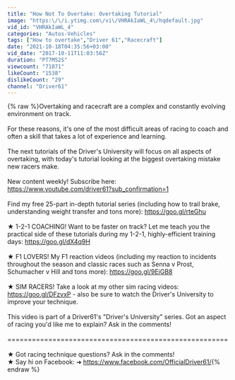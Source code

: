 ```yaml
---
title: "How Not To Overtake: Overtaking Tutorial"
image: "https:\/\/i.ytimg.com\/vi\/VHRAkIaWL_4\/hqdefault.jpg"
vid_id: "VHRAkIaWL_4"
categories: "Autos-Vehicles"
tags: ["How to overtake","Driver 61","Racecraft"]
date: "2021-10-18T04:35:56+03:00"
vid_date: "2017-10-11T11:03:56Z"
duration: "PT7M52S"
viewcount: "71871"
likeCount: "1538"
dislikeCount: "29"
channel: "Driver61"
---
```

{% raw %}Overtaking and racecraft are a complex and constantly evolving environment on track.<br /><br />For these reasons, it's one of the most difficult areas of racing to coach and often a skill that takes a lot of experience and learning.<br /><br />The next tutorials of the Driver's University will focus on all aspects of overtaking, with today's tutorial looking at the biggest overtaking mistake new racers make.<br /><br />New content weekly! Subscribe here: <br /><a rel="nofollow" target="blank" href="https://www.youtube.com/driver61?sub_confirmation=1">https://www.youtube.com/driver61?sub_confirmation=1</a><br /><br />Find my free 25-part in-depth tutorial series (including how to trail brake, understanding weight transfer and tons more): <a rel="nofollow" target="blank" href="https://goo.gl/rteGhu">https://goo.gl/rteGhu</a><br /><br />★ 1-2-1 COACHING! Want to be faster on track? Let me teach you the practical side of these tutorials during my 1-2-1, highly-efficient training days: <a rel="nofollow" target="blank" href="https://goo.gl/dX4q9H">https://goo.gl/dX4q9H</a><br /><br />★ F1 LOVERS! My F1 reaction videos (including my reaction to incidents throughout the season and classic races such as Senna v Prost, Schumacher v Hill and tons more): <a rel="nofollow" target="blank" href="https://goo.gl/9EjGB8">https://goo.gl/9EjGB8</a><br /><br />★ SIM RACERS! Take a look at my other sim racing videos: <a rel="nofollow" target="blank" href="https://goo.gl/DFzvxP">https://goo.gl/DFzvxP</a> - also be sure to watch the Driver's University to improve your technique.<br /><br />This video is part of a Driver61's &quot;Driver's University&quot; series. Got an aspect of racing you'd like me to explain? Ask in the comments!<br /><br />======================================================<br /><br />★ Got racing technique questions?  Ask in the comments!  <br />★ Say hi on Facebook: ➜ <a rel="nofollow" target="blank" href="https://www.facebook.com/OfficialDriver61/">https://www.facebook.com/OfficialDriver61/</a>{% endraw %}
